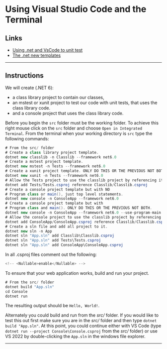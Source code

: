 # Using Visual Studio Code and the Terminal

## Links

- [Using .net and VsCode to unit test](https://www.codemag.com/Article/2009101/Interactive-Unit-Testing-with-.NET-Core-and-VS-Code)
- [The .net new templates](https://learn.microsoft.com/en-us/dotnet/core/tools/dotnet-new)

---

## Instructions

We will create (.NET 6):
- a class library project to contain our classes, 
- an mstest or xunit project to test our code with unit tests, that uses the class library code.
- and a console project that uses the class library code.

Before you begin the `src` folder must be the working folder.
To achieve this right mouse click on the `src` folder and choose `Open in Integrated Terminal`.
From the terminal when your working directory is `src` type the following commands:

```csharp
# From the src/ folder
# Create a class library project template.
dotnet new classlib -n Classlib --framework net6.0
# Create a mstest project template.
dotnet new mstest -n Tests --framework net6.0
# Create a xunit project template. ONLY DO THIS OR THE PREVIOUS NOT BOTH.
dotnet new xunit -n Tests --framework net6.0
# Allow the Tests project to use the classlib project by referencing it.
dotnet add Tests/Tests.csproj reference Classlib/Classlib.csproj
# Create a console project template but with NO
# Program class or main(), just top level statements.
dotnet new console -n ConsoleApp --framework net6.0
# Create a console project template but with
# Program class and main(). ONLY DO THIS OR THE PREVIOUS NOT BOTH.
dotnet new console -n ConsoleApp --framework net6.0 --use-program-main
# Allow the console project to use the classlib project by referencing it.
dotnet add ConsoleApp/ConsoleApp.csproj reference Classlib/Classlib.csproj
# Create a sln file and add all project to it.
dotnet new sln -n App
dotnet sln "App.sln" add Classlib\Classlib.csproj
dotnet sln "App.sln" add Tests\Tests.csproj
dotnet sln "App.sln" add ConsoleApp\ConsoleApp.csproj
```
In all .csproj files comment out the following:
```csharp
<!-- <Nullable>enable</Nullable> -->
```

To ensure that your web application works, build and run your project.

```csharp
# From the src/ folder
dotnet build "App.sln"
cd Console
dotnet run
```

The resulting output should be `Hello, World!`.

Alternately you could build and run from the *src/* folder. If you would like to test this out first make sure you are in the *src/* folder and then type `dotnet build "App.sln"`. At this point, you could continue either with VS Code (type `dotnet run --project Console\Console.csproj` from the *src/* folder) or use VS 2022 by double-clicking the `App.sln` in the windows file explorer.

---

